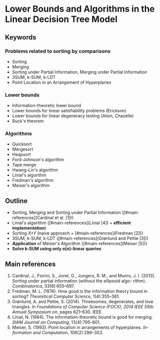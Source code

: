 
# Lower Bounds and Algorithms in the Linear Decision Tree Model

## Keywords

### Problems related to sorting by comparisons

  - Sorting
  - Merging
  - Sorting under Partial Information, Merging under Partial Information
  - 3SUM, k-SUM, k-LDT
  - Point Location in an Arrangement of Hyperplanes


### Lower bounds

  - Information-theoretic lower bound
  - Lower bounds for linear satisfiability problems (Erickson)
  - Lower bounds for linear degeneracy testing (Ailon, Chazelle)
  - Buck's theorem


### Algorithms

  - Quicksort
  - Mergesort
  - Heapsort
  - Ford-Johnson's algorithm
  - Tape merge
  - Hwang-Lin's algorithm
  - Linial's algorithm
  - Fredman's algorithm
  - Meiser's algorithm


## Outline

  - Sorting, Merging and Sorting under Partial Information ([#main-references](Cardinal et al. [1]))
  - Linial's algorithm ([#main-references](Linial [4]) + **efficient implementation**)
  - Sorting *X+Y* (naive approach + [#main-references](Fredman [2]))
  - 3SUM, k-SUM, k-LDT ([#main-references](Grønlund and Pettie [3]))
  - **Application** of Meiser's Algorithm ([#main-references](Meiser [5]))
  - **Solve k-SUM using only o(n)-linear queries**

## Main references

  1. Cardinal, J., Fiorini, S., Joret, G., Jungers, R. M., and Munro, J. I.
(2013). Sorting under partial information (without the ellipsoid algo-
rithm). *Combinatorica*, 33(6):655–697.
  2. Fredman, M. L. (1976). How good is the information theory bound in
sorting? *Theoretical Computer Science*, 1(4):355–361.
  3. Grønlund, A. and Pettie, S. (2014). Threesomes, degenerates, and love
triangles. In *Foundations of Computer Science (FOCS), 2014 IEEE 55th
Annual Symposium on*, pages 621–630. IEEE.
  4. Linial, N. (1984). The information-theoretic bound is good for merging.
*SIAM Journal on Computing*, 13(4):795–801.
  5. Meiser, S. (1993). Point location in arrangements of hyperplanes. *In-
formation and Computation*, 106(2):286–303.
